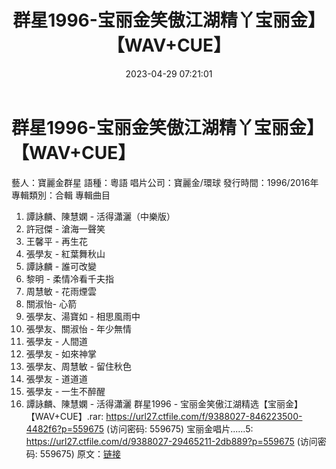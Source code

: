 ﻿---
title: 群星1996-宝丽金笑傲江湖精丫宝丽金】【WAV+CUE】
date: 2023-04-29 07:21:01
categories: WAV车载音乐、镜像
tags: 华语中文
---
# 群星1996-宝丽金笑傲江湖精丫宝丽金】【WAV+CUE】

藝人：寶麗金群星
語種：粵語
唱片公司：寶麗金/環球
發行時間：1996/2016年
專輯類別：合輯
專輯曲目
01. 譚詠麟、陳慧嫻 - 活得瀟灑（中樂版）
02. 許冠傑 - 滄海一聲笑
03. 王馨平 - 再生花
04. 張學友 - 紅葉舞秋山
05. 譚詠麟 - 誰可改變
06. 黎明 - 柔情冷看千夫指
07. 周慧敏 - 花雨煙雲
08. 關淑怡- 心箭
09. 張學友、湯寶如 - 相思風雨中
10. 張學友、關淑怡 - 年少無情
11. 張學友 - 人間道
12. 張學友 - 如來神掌
13. 張學友、周慧敏 - 留住秋色
14. 張學友 - 道道道
15. 張學友 - 一生不醉醒
16. 譚詠麟、陳慧嫻 - 活得瀟灑
群星1996 - 宝丽金笑傲江湖精选【宝丽金】【WAV+CUE】.rar: https://url27.ctfile.com/f/9388027-846223500-4482f6?p=559675
(访问密码: 559675)
宝丽金唱片......5: https://url27.ctfile.com/d/9388027-29465211-2db889?p=559675
(访问密码: 559675)
原文：[链接](https://blog.sina.com.cn/s/blog_1647c7e76010311nh.html)